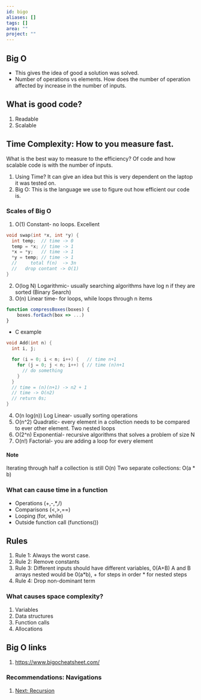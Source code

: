 ```yaml
---
id: bigo
aliases: []
tags: []
area: ""
project: ""
---
```


## Big O

- This gives the idea of good a solution was solved.
- Number of operations vs elements. How does the number of operation affected by
  increase in the number of inputs.

## What is good code?

1. Readable
2. Scalable

## Time Complexity: How to you measure fast.

What is the best way to measure to the efficiency? Of code and how scalable code
is with the number of inputs.

1. Using Time? It can give an idea but this is very dependent on the laptop it
   was tested on.
2. Big O: This is the language we use to figure out how efficient our code is.

### Scales of Big O

1. O(1) Constant- no loops. Excellent

```c
void swap(int *x, int *y) {
  int temp;  // time -> 0
  temp = *x; // time -> 1
  *x = *y;   // time -> 1
  *y = temp; // time -> 1
  //     total f(n)  -> 3n
  //   drop contant -> O(1)
}
```

2. O(log N) Logarithmic- usually searching algorithms have log n if they are sorted (Binary Search)
3. O(n) Linear time- for loops, while loops through n items

```js
function compressBoxes(boxes) {
    boxes.forEach(box => ...)
}

```

- C example

```c
void Add(int n) {
  int i, j;

  for (i = 0; i < n; i++) {   // time n+1
    for (j = 0; j < n; i++) { // time (n)n+1
      // do something
    }
  }
  // time = (n)(n+1) -> n2 + 1
  // time -> O(n2)
  // return 0s;
}


```

4. O(n log(n)) Log Linear- usually sorting operations
5. O(n^2) Quadratic- every element in a collection needs to be compared to ever other element. Two nested loops
6. O(2^n) Exponential- recursive algorithms that solves a problem of size N
7. O(n!) Factorial- you are adding a loop for every element

#### Note

Iterating through half a collection is still O(n)
Two separate collections: O(a \* b)

### What can cause time in a function

- Operations (+,-,\*,/)
- Comparisons (<,>,==)
- Looping (for, while)
- Outside function call (functions())

## Rules

1. Rule 1: Always the worst case.
2. Rule 2: Remove constants
3. Rule 3: Different inputs should have different variables, 0(A+B) A and
   B arrays nested would be 0(a*b), + for steps in order * for nested steps
4. Rule 4: Drop non-dominant term

### What causes space complexity?

1. Variables
2. Data structures
3. Function calls
4. Allocations

## Big O links

1. https://www.bigocheatsheet.com/

### Recommendations: Navigations

1. [Next: Recursion](./../a/recursion/recursion.md)

